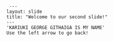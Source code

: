      ---
    layout: slide
    title: "Welcome to our second slide!"
    ---
    'KARIUKI GEORGE GITHAIGA IS MY NAME'
    Use the left arrow to go back!
